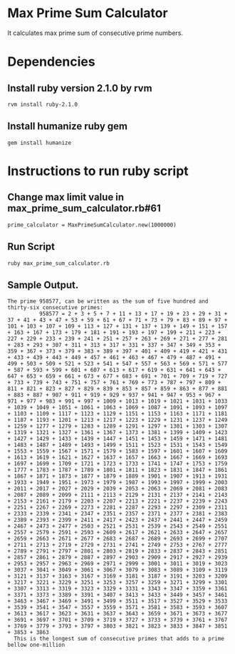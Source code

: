 # Max Prime Sum Calculator
It calculates max prime sum of consecutive prime numbers.

# Dependencies
  ## Install ruby version 2.1.0 by rvm
    rvm install ruby-2.1.0

  ## Install humanize ruby gem
    gem install humanize

# Instructions to run ruby script
  ## Change max limit value in max_prime_sum_calculator.rb#61
    prime_calculator = MaxPrimeSumCalculator.new(1000000)
  
  ## Run Script
    ruby max_prime_sum_calculator.rb
  
  ## Sample Output.
    The prime 958577, can be written as the sum of five hundred and thirty-six consecutive primes:
              958577 = 2 + 3 + 5 + 7 + 11 + 13 + 17 + 19 + 23 + 29 + 31 + 37 + 41 + 43 + 47 + 53 + 59 + 61 + 67 + 71 + 73 + 79 + 83 + 89 + 97 + 101 + 103 + 107 + 109 + 113 + 127 + 131 + 137 + 139 + 149 + 151 + 157 + 163 + 167 + 173 + 179 + 181 + 191 + 193 + 197 + 199 + 211 + 223 + 227 + 229 + 233 + 239 + 241 + 251 + 257 + 263 + 269 + 271 + 277 + 281 + 283 + 293 + 307 + 311 + 313 + 317 + 331 + 337 + 347 + 349 + 353 + 359 + 367 + 373 + 379 + 383 + 389 + 397 + 401 + 409 + 419 + 421 + 431 + 433 + 439 + 443 + 449 + 457 + 461 + 463 + 467 + 479 + 487 + 491 + 499 + 503 + 509 + 521 + 523 + 541 + 547 + 557 + 563 + 569 + 571 + 577 + 587 + 593 + 599 + 601 + 607 + 613 + 617 + 619 + 631 + 641 + 643 + 647 + 653 + 659 + 661 + 673 + 677 + 683 + 691 + 701 + 709 + 719 + 727 + 733 + 739 + 743 + 751 + 757 + 761 + 769 + 773 + 787 + 797 + 809 + 811 + 821 + 823 + 827 + 829 + 839 + 853 + 857 + 859 + 863 + 877 + 881 + 883 + 887 + 907 + 911 + 919 + 929 + 937 + 941 + 947 + 953 + 967 + 971 + 977 + 983 + 991 + 997 + 1009 + 1013 + 1019 + 1021 + 1031 + 1033 + 1039 + 1049 + 1051 + 1061 + 1063 + 1069 + 1087 + 1091 + 1093 + 1097 + 1103 + 1109 + 1117 + 1123 + 1129 + 1151 + 1153 + 1163 + 1171 + 1181 + 1187 + 1193 + 1201 + 1213 + 1217 + 1223 + 1229 + 1231 + 1237 + 1249 + 1259 + 1277 + 1279 + 1283 + 1289 + 1291 + 1297 + 1301 + 1303 + 1307 + 1319 + 1321 + 1327 + 1361 + 1367 + 1373 + 1381 + 1399 + 1409 + 1423 + 1427 + 1429 + 1433 + 1439 + 1447 + 1451 + 1453 + 1459 + 1471 + 1481 + 1483 + 1487 + 1489 + 1493 + 1499 + 1511 + 1523 + 1531 + 1543 + 1549 + 1553 + 1559 + 1567 + 1571 + 1579 + 1583 + 1597 + 1601 + 1607 + 1609 + 1613 + 1619 + 1621 + 1627 + 1637 + 1657 + 1663 + 1667 + 1669 + 1693 + 1697 + 1699 + 1709 + 1721 + 1723 + 1733 + 1741 + 1747 + 1753 + 1759 + 1777 + 1783 + 1787 + 1789 + 1801 + 1811 + 1823 + 1831 + 1847 + 1861 + 1867 + 1871 + 1873 + 1877 + 1879 + 1889 + 1901 + 1907 + 1913 + 1931 + 1933 + 1949 + 1951 + 1973 + 1979 + 1987 + 1993 + 1997 + 1999 + 2003 + 2011 + 2017 + 2027 + 2029 + 2039 + 2053 + 2063 + 2069 + 2081 + 2083 + 2087 + 2089 + 2099 + 2111 + 2113 + 2129 + 2131 + 2137 + 2141 + 2143 + 2153 + 2161 + 2179 + 2203 + 2207 + 2213 + 2221 + 2237 + 2239 + 2243 + 2251 + 2267 + 2269 + 2273 + 2281 + 2287 + 2293 + 2297 + 2309 + 2311 + 2333 + 2339 + 2341 + 2347 + 2351 + 2357 + 2371 + 2377 + 2381 + 2383 + 2389 + 2393 + 2399 + 2411 + 2417 + 2423 + 2437 + 2441 + 2447 + 2459 + 2467 + 2473 + 2477 + 2503 + 2521 + 2531 + 2539 + 2543 + 2549 + 2551 + 2557 + 2579 + 2591 + 2593 + 2609 + 2617 + 2621 + 2633 + 2647 + 2657 + 2659 + 2663 + 2671 + 2677 + 2683 + 2687 + 2689 + 2693 + 2699 + 2707 + 2711 + 2713 + 2719 + 2729 + 2731 + 2741 + 2749 + 2753 + 2767 + 2777 + 2789 + 2791 + 2797 + 2801 + 2803 + 2819 + 2833 + 2837 + 2843 + 2851 + 2857 + 2861 + 2879 + 2887 + 2897 + 2903 + 2909 + 2917 + 2927 + 2939 + 2953 + 2957 + 2963 + 2969 + 2971 + 2999 + 3001 + 3011 + 3019 + 3023 + 3037 + 3041 + 3049 + 3061 + 3067 + 3079 + 3083 + 3089 + 3109 + 3119 + 3121 + 3137 + 3163 + 3167 + 3169 + 3181 + 3187 + 3191 + 3203 + 3209 + 3217 + 3221 + 3229 + 3251 + 3253 + 3257 + 3259 + 3271 + 3299 + 3301 + 3307 + 3313 + 3319 + 3323 + 3329 + 3331 + 3343 + 3347 + 3359 + 3361 + 3371 + 3373 + 3389 + 3391 + 3407 + 3413 + 3433 + 3449 + 3457 + 3461 + 3463 + 3467 + 3469 + 3491 + 3499 + 3511 + 3517 + 3527 + 3529 + 3533 + 3539 + 3541 + 3547 + 3557 + 3559 + 3571 + 3581 + 3583 + 3593 + 3607 + 3613 + 3617 + 3623 + 3631 + 3637 + 3643 + 3659 + 3671 + 3673 + 3677 + 3691 + 3697 + 3701 + 3709 + 3719 + 3727 + 3733 + 3739 + 3761 + 3767 + 3769 + 3779 + 3793 + 3797 + 3803 + 3821 + 3823 + 3833 + 3847 + 3851 + 3853 + 3863
      This is the longest sum of consecutive primes that adds to a prime bellow one-million
  
  
